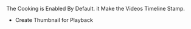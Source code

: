 The Cooking is Enabled By Default. it Make the Videos Timeline Stamp.

- Create Thumbnail for Playback